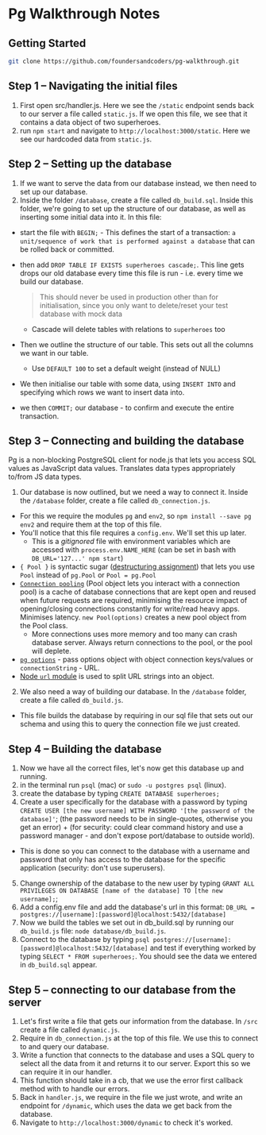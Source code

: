 # Pg Walkthrough Notes

## Getting Started
```sh
git clone https://github.com/foundersandcoders/pg-walkthrough.git
```

## Step 1 – Navigating the initial files
1. First open src/handler.js. Here we see the `/static` endpoint sends back to our server a file called `static.js`. If we open this file, we see that it contains a data object of two superheroes.
2. run `npm start` and navigate to `http://localhost:3000/static`. Here we see our hardcoded data from `static.js`.

## Step 2 – Setting up the database
1. If we want to serve the data from our database instead, we then need to set up our database.
2. Inside the folder `/database`, create a file called `db_build.sql`. Inside this folder, we're going to set up the structure of our database, as well as inserting some initial data into it. In this file:
  - start the file with `BEGIN;` - This defines the start of a transaction: `a unit/sequence of work that is performed against a database` that can be rolled back or committed.
  - then add `DROP TABLE IF EXISTS superheroes cascade;`. This line gets drops our old database every time this file is run - i.e. every time we build our database.
    > This should never be used in production other than for initialisation, since you only want to delete/reset your test database with mock data

    - Cascade will delete tables with relations to `superheroes` too
  - Then we outline the structure of our table. This sets out all the columns we want in our table.
    - Use `DEFAULT 100` to set a default weight (instead of NULL)
  - We then initialise our table with some data, using `INSERT INTO` and specifying which rows we want to insert data into.
  - we then `COMMIT;` our database - to confirm and execute the entire transaction.

## Step 3 – Connecting and building the database
Pg is a non-blocking PostgreSQL client for node.js that lets you access SQL values as JavaScript data values. Translates data types appropriately to/from JS data types.

1. Our database is now outlined, but we need a way to connect it. Inside the `/database` folder, create a file called `db_connection.js`.
  - For this we require the modules `pg` and `env2`, so `npm install --save pg env2` and require them at the top of this file.
  - You'll notice that this file requires a `config.env`. We'll set this up later.
    - This is a *gitignored* file with environment variables which are accessed with `process.env.NAME_HERE` (can be set in bash with `DB_URL='127...' npm start`)
  - `{ Pool }` is syntactic sugar ([destructuring assignment](https://developer.mozilla.org/en/docs/Web/JavaScript/Reference/Operators/Destructuring_assignment)) that lets you use `Pool` instead of `pg.Pool` or `Pool = pg.Pool`
  - [`Connection pooling`](https://en.wikipedia.org/wiki/Connection_pool) (Pool object lets you interact with a connection pool) is a cache of database connections that are kept open and reused when future requests are required, minimising the resource impact of opening/closing connections constantly for write/read heavy apps. Minimises latency. `new Pool(options)` creates a new pool object from the Pool class.
    - More connections uses more memory and too many can crash database server. Always return connections to the pool, or the pool will deplete.
  - [`pg options`](https://node-postgres.com/features/connecting#programmatic) - pass options object with object connection keys/values or `connectionString` - URL.
  - [Node `url` module](https://nodejs.org/api/url.html#url_url_strings_and_url_objects) is used to split URL strings into an object.
2. We also need a way of building our database. In the `/database` folder, create a file called `db_build.js`.
 - This file builds the database by requiring in our sql file that sets out our schema and using this to query the connection file we just created.

## Step 4 – Building the database
1. Now we have all the correct files, let's now get this database up and running.
2. in the terminal run `psql` (mac) or `sudo -u postgres psql` (linux).
3. create the database by typing `CREATE DATABASE superheroes;`
4. Create a user specifically for the database with a password by typing `CREATE USER [the new username] WITH PASSWORD '[the password of the database]'`; (the password needs to be in single-quotes, otherwise you get an error) + (for security: could clear command history and use a password manager - and don't expose port/database to outside world).
  - This is done so you can connect to the database with a username and password that only has access to the database for the specific application (security: don't use superusers).
5. Change ownership of the database to the new user by typing `GRANT ALL PRIVILEGES ON DATABASE [name of the database] TO [the new username];`;
6. Add a config.env file and add the database's url in this format: `DB_URL = postgres://[username]:[password]@localhost:5432/[database]`
7. Now we build the tables we set out in db_build.sql by running our `db_build.js` file: `node database/db_build.js`.
8. Connect to the database by typing `psql postgres://[username]:[password]@localhost:5432/[database]` and test if everything worked by typing `SELECT * FROM superheroes;`. You should see the data we entered in `db_build.sql` appear.

## Step 5 – connecting to our database from the server
1. Let's first write a file that gets our information from the database. In `/src` create a file called `dynamic.js`.
2. Require in `db_connection.js` at the top of this file. We use this to connect to and query our database.
3. Write a function that connects to the database and uses a SQL query to select all the data from it and returns it to our server. Export this so we can require it in our handler.
4. This function should take in a cb, that we use the error first callback method with to handle our errors.
5. Back in `handler.js`, we require in the file we just wrote, and write an endpoint for `/dynamic`, which uses the data we get back from the database.
6. Navigate to `http://localhost:3000/dynamic` to check it's worked.
